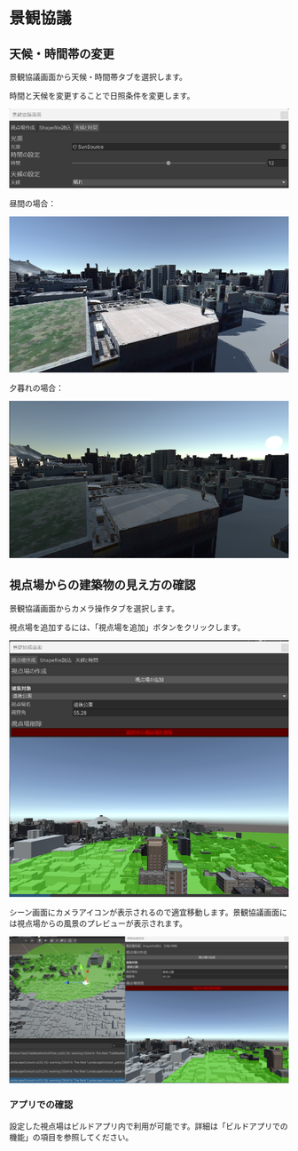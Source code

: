 # 景観協議
## 天候・時間帯の変更
景観協議画面から天候・時間帯タブを選択します。

時間と天候を変更することで日照条件を変更します。

![](..\resources\landscapeDiscussion\landscapeConsultationScreen.png)

昼間の場合：

![](..\resources\landscapeDiscussion\daytimeCase.png)

夕暮れの場合：

![](..\resources\landscapeDiscussion\duskCase.png)

## 視点場からの建築物の見え方の確認
景観協議画面からカメラ操作タブを選択します。

視点場を追加するには、「視点場を追加」ボタンをクリックします。

![](..\resources\landscapeDiscussion\addViewpointField.png)

シーン画面にカメラアイコンが表示されるので適宜移動します。景観協議画面には視点場からの風景のプレビューが表示されます。

![](..\resources\landscapeDiscussion\sceneryPreview.png)

### アプリでの確認
設定した視点場はビルドアプリ内で利用が可能です。詳細は「ビルドアプリでの機能」の項目を参照してください。